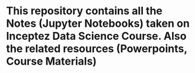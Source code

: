 # This repository contains all the Notes (Jupyter Notebooks) taken on Inceptez Data Science Course. Also the related resources (Powerpoints, Course Materials)
